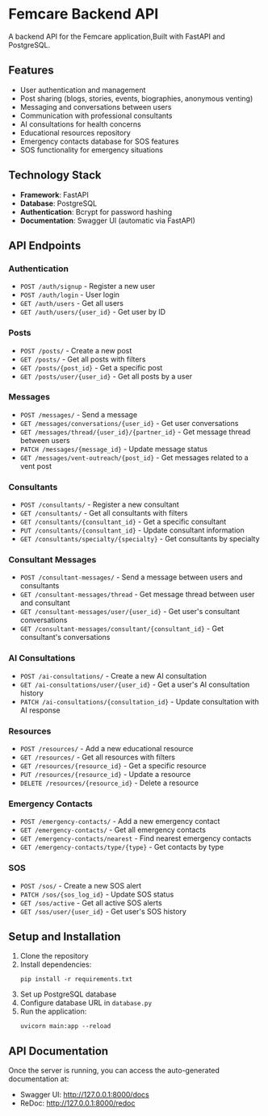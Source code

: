 # Femcare Backend API

A backend API for the Femcare application,Built with FastAPI and PostgreSQL.

## Features

- User authentication and management
- Post sharing (blogs, stories, events, biographies, anonymous venting)
- Messaging and conversations between users
- Communication with professional consultants
- AI consultations for health concerns
- Educational resources repository
- Emergency contacts database for SOS features
- SOS functionality for emergency situations

## Technology Stack

- **Framework**: FastAPI
- **Database**: PostgreSQL
- **Authentication**: Bcrypt for password hashing
- **Documentation**: Swagger UI (automatic via FastAPI)

## API Endpoints

### Authentication
- `POST /auth/signup` - Register a new user
- `POST /auth/login` - User login
- `GET /auth/users` - Get all users
- `GET /auth/users/{user_id}` - Get user by ID

### Posts
- `POST /posts/` - Create a new post
- `GET /posts/` - Get all posts with filters
- `GET /posts/{post_id}` - Get a specific post
- `GET /posts/user/{user_id}` - Get all posts by a user

### Messages
- `POST /messages/` - Send a message
- `GET /messages/conversations/{user_id}` - Get user conversations
- `GET /messages/thread/{user_id}/{partner_id}` - Get message thread between users
- `PATCH /messages/{message_id}` - Update message status
- `GET /messages/vent-outreach/{post_id}` - Get messages related to a vent post

### Consultants
- `POST /consultants/` - Register a new consultant
- `GET /consultants/` - Get all consultants with filters
- `GET /consultants/{consultant_id}` - Get a specific consultant
- `PUT /consultants/{consultant_id}` - Update consultant information
- `GET /consultants/specialty/{specialty}` - Get consultants by specialty

### Consultant Messages
- `POST /consultant-messages/` - Send a message between users and consultants
- `GET /consultant-messages/thread` - Get message thread between user and consultant
- `GET /consultant-messages/user/{user_id}` - Get user's consultant conversations
- `GET /consultant-messages/consultant/{consultant_id}` - Get consultant's conversations

### AI Consultations
- `POST /ai-consultations/` - Create a new AI consultation
- `GET /ai-consultations/user/{user_id}` - Get a user's AI consultation history
- `PATCH /ai-consultations/{consultation_id}` - Update consultation with AI response

### Resources
- `POST /resources/` - Add a new educational resource
- `GET /resources/` - Get all resources with filters
- `GET /resources/{resource_id}` - Get a specific resource
- `PUT /resources/{resource_id}` - Update a resource
- `DELETE /resources/{resource_id}` - Delete a resource

### Emergency Contacts
- `POST /emergency-contacts/` - Add a new emergency contact
- `GET /emergency-contacts/` - Get all emergency contacts
- `GET /emergency-contacts/nearest` - Find nearest emergency contacts
- `GET /emergency-contacts/type/{type}` - Get contacts by type

### SOS
- `POST /sos/` - Create a new SOS alert
- `PATCH /sos/{sos_log_id}` - Update SOS status
- `GET /sos/active` - Get all active SOS alerts
- `GET /sos/user/{user_id}` - Get user's SOS history

## Setup and Installation

1. Clone the repository
2. Install dependencies:
   ```
   pip install -r requirements.txt
   ```
3. Set up PostgreSQL database
4. Configure database URL in `database.py`
5. Run the application:
   ```
   uvicorn main:app --reload
   ```

## API Documentation

Once the server is running, you can access the auto-generated documentation at:
- Swagger UI: http://127.0.0.1:8000/docs
- ReDoc: http://127.0.0.1:8000/redoc 